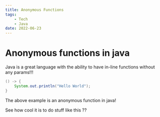 ```yaml
---
title: Anonymous Functions
tags:
    - Tech
    - Java
date: 2022-06-23
---
```


# Anonymous functions in java

Java is a great language with the ability to have in-line functions without any params!!!

```java
() -> {
    System.out.println("Hello World");
}
```
The above example is an anonymous function in java!

See how cool it is to do stuff like this ??